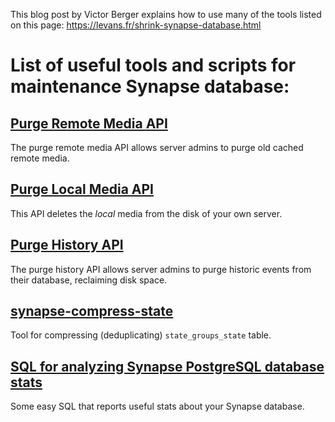 This blog post by Victor Berger explains how to use many of the tools listed on this page: https://levans.fr/shrink-synapse-database.html

# List of useful tools and scripts for maintenance Synapse database:

## [Purge Remote Media API](../../administration/admin_api/media_admin_api.md#purge-remote-media-api)
The purge remote media API allows server admins to purge old cached remote media.

## [Purge Local Media API](../../administration/admin_api/media_admin_api.md#delete-local-media)
This API deletes the *local* media from the disk of your own server.

## [Purge History API](../../administration/admin_api/purge_history_api.md)
The purge history API allows server admins to purge historic events from their database, reclaiming disk space.

## [synapse-compress-state](https://github.com/matrix-org/rust-synapse-compress-state)
Tool for compressing (deduplicating) `state_groups_state` table.

## [SQL for analyzing Synapse PostgreSQL database stats](useful_sql_for_admins.md)
Some easy SQL that reports useful stats about your Synapse database.